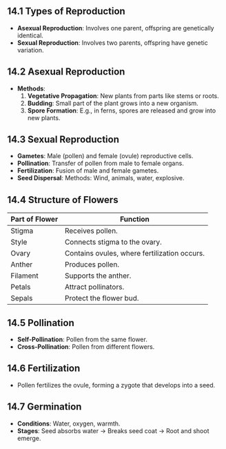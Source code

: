 ## 14.1 Types of Reproduction
- **Asexual Reproduction**: Involves one parent, offspring are genetically identical.
- **Sexual Reproduction**: Involves two parents, offspring have genetic variation.

## 14.2 Asexual Reproduction
- **Methods**:
  1. **Vegetative Propagation**: New plants from parts like stems or roots.
  2. **Budding**: Small part of the plant grows into a new organism.
  3. **Spore Formation**: E.g., in ferns, spores are released and grow into new plants.

## 14.3 Sexual Reproduction
- **Gametes**: Male (pollen) and female (ovule) reproductive cells.
- **Pollination**: Transfer of pollen from male to female organs.
- **Fertilization**: Fusion of male and female gametes.
- **Seed Dispersal**: Methods: Wind, animals, water, explosive.

## 14.4 Structure of Flowers
| **Part of Flower** | **Function**                                       |
|---------------------|----------------------------------------------------|
| Stigma              | Receives pollen.                                   |
| Style               | Connects stigma to the ovary.                     |
| Ovary               | Contains ovules, where fertilization occurs.      |
| Anther              | Produces pollen.                                   |
| Filament            | Supports the anther.                              |
| Petals              | Attract pollinators.                              |
| Sepals              | Protect the flower bud.                           |

## 14.5 Pollination
- **Self-Pollination**: Pollen from the same flower.
- **Cross-Pollination**: Pollen from different flowers.

## 14.6 Fertilization
- Pollen fertilizes the ovule, forming a zygote that develops into a seed.

## 14.7 Germination
- **Conditions**: Water, oxygen, warmth.
- **Stages**: Seed absorbs water → Breaks seed coat → Root and shoot emerge.